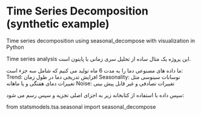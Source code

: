 
# Time Series Decomposition (synthetic example)
Time series decomposition using seasonal_decompose with visualization in Python

Time series analysis
این پروژه یک مثال ساده از تحلیل سری زمانی با پایتون است.

ما داده های مصنوعی دما را به مدت 6 ماه تولید می کنیم که شامل سه جزء است:
Trend: افزایش تدریجی دما در طول زمان
Seasonality: نوسانات سینوسی مثل تغییرات دمای هفتگی و یا ماهانه
Noise: تغییرات تصادفی و غیر قابل پیش بینی

سپس داده با استفاده از کتابخانه زیر به اجزای اصلی تجزیه و سپس رسم می شود:

from statsmodels.tsa.seasonal import seasonal_decompose
